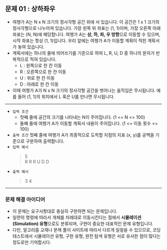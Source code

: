 ## 문제 01 : 상하좌우
- 여행가 A는 N x N 크기의 정사각형 공간 위에 서 있습니다. 이 공간은 1 x 1 크기의 정사각형으로 나누어져 있습니다. 가장 왼쪽 위 좌표는 (1, 1)이며, 가장 오른쪽 아래 좌표는 (N, N)에 해당합니다. 여행가 A는 **상, 하, 좌, 우 방향**으로 이동할 수 있으며, 시작 좌표는 항상 (1, 1)입니다. 우리 앞에는 여행가 A가 이동할 계획이 적힌 계획서가 놓여 있습니다.
- 계획서에는 하나의 줄에 띄어쓰기를 기준으로 하여 L, R, U, D 중 하나의 문자가 반복적으로 적혀 있습니다.
  - L : 왼쪽으로 한 칸 이동
  - R : 오른쪽으로 한 칸 이동
  - U : 위로 한 칸 이동
  - D : 아래로 한 칸 이동
- 이때 여행가 A가 N x N 크기의 정사각형 공간을 벗어나는 움직임은 무시됩니다. 예를 들어 (1, 1)의 위치에서 L 혹은 U를 만나면 무시됩니다.
---
- `입력 조건`
  - 첫째 줄에 공간의 크기를 나타내는 N이 주어집니다. (1 <= N <= 100)
  - 둘째 줄에 여행가 A가 이동할 계획서 내용이 주어집니다. (1 <= 이동 횟수 <= 100)
- `출력 조건` 첫째 줄에 여행가 A가 최종적으로 도착할 지점의 지표 (x, y)를 공백을 기준으로 구분하여 출력합니다.
- `입력 예시`
  > 5<br/>
  > R R R U D D
- `출력 예시`
  > 3 4
---
### 문제 해결 아이디어
- 이 문제는 요구사항대로 충실히 구현하면 되는 문제입니다.
- 일련의 명령에 따라서 개체를 차례대로 이동시킨다는 점에서 **시뮬레이션(Simulation) 유형**으로도 분류되며, 구현이 중요한 대표적인 문제 유형입니다.
- 다만, 알고리즘 교재나 문제 풀이 사이트에 따라서 다르게 일컬을 수 있으므로, 코딩 테스트에서 시뮬레이션 유형, 구현 유형, 완전 탐색 유형은 서로 유사한 점이 많다는 정도로만 기억합시다.